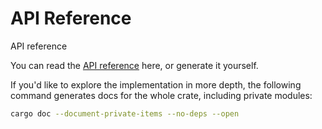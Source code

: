 # API Reference

API reference

You can read the [API reference](https://client-lib.docs.iota.org/docs/iota_client/) here, or generate it yourself.

If you'd like to explore the implementation in more depth, the following command generates docs for the whole crate, including private modules:

```bash
cargo doc --document-private-items --no-deps --open
```
